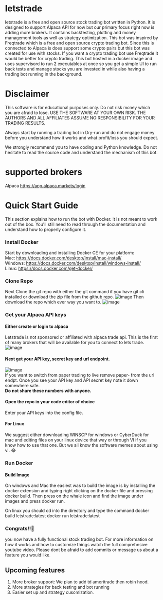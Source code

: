 # letstrade
letstrade is a free and open source stock trading bot written in Python. It is designed to support Alpaca API for now but our primary focus right now is adding more brokers. It contains backtesting, plotting and money management tools as well as strategy optimization.
This bot was inspired by Freqtrade which is a free and open source crypto trading bot.
Since this is connected to Alpaca is does support some crypto pairs but this bot was created for use with stocks. If you want a crypto trading bot use Freqtrade it would be better for crypto trading.
This bot hosted in a docker image and uses supervisord to run 2 executables at once so you get a simple UI to run back tests and manage stocks you are invested in while also having a trading bot running in the background. 
# **Disclaimer**
This software is for educational purposes only. Do not risk money which you are afraid to lose. USE THE SOFTWARE AT YOUR OWN RISK. THE AUTHORS AND ALL AFFILIATES ASSUME NO RESPONSIBILITY FOR YOUR TRADING RESULTS.

Always start by running a trading bot in Dry-run and do not engage money before you understand how it works and what profit/loss you should expect.

We strongly recommend you to have coding and Python knowledge. Do not hesitate to read the source code and understand the mechanism of this bot.

# supported brokers
Alpaca  https://app.alpaca.markets/login

# Quick Start Guide 
This section explains how to run the bot with Docker. It is not meant to work out of the box. You'll still need to read through the documentation and understand how to properly configure it.
### Install Docker ###
Start by downloading and installing Docker CE for your platform: <br>
Mac: https://docs.docker.com/desktop/install/mac-install/ <br>
Windows: https://docs.docker.com/desktop/install/windows-install/ <br>
Linux: https://docs.docker.com/get-docker/ <br>

### Clone Repo ###
Next Clone the git repo with either the git command if you have git cli installed or download the zip file from the github repo.
![image](https://user-images.githubusercontent.com/115838844/195992231-e347f91d-017d-4cba-ace0-817e64f0bde3.png)
Then download the repo which ever way you want to.
![image](https://user-images.githubusercontent.com/115838844/195992267-bf067a84-b32e-44ab-98e5-b8ce6fc8733e.png)

### Get your Alpaca API keys ###
#### Either create or login to alpaca ####
Letstrade is not sponsored or affiliated with alpaca trade api. This is the first of many brokers that will be available for you to connect to lets trade. <br>
![image](https://user-images.githubusercontent.com/115838844/195992872-ac947f67-c008-4062-9f1d-24cd489f3c7a.png)
#### Next get your API key, secret key and url endpoint.
![image](https://user-images.githubusercontent.com/115838844/195993478-a5e0e9ad-13dc-4d90-87af-fd54984928f9.png) <br>
If you want to switch from paper trading to live remove paper- from the url endpt. 
Once you see your API key and API secret key note it down somewhere safe. <br>
**Do not share these numbers with anyone.**
#### Open the repo in your code editor of choice ####
Enter your API keys into the config file. 
#### For Linux ####
We suggest either downloading WINSCP for windows or CyberDuck for mac and editing files on your linux device that way or through VI if you know how to use that one. 
But we all know the software memes about using vi. 😂

### Run Docker ###
#### Build Image ####
On windows and Mac the easiest was to build the image is by installing the docker extension and typing right clicking on the docker file and pressing docker build. 
Then press on the whale icon and find the image under images and press docker run. 

On linux you should cd into the directory and type the command 
docker build letstrade:latest 
docker run letstrade:latest

### Congrats!!🎈 
you now have a fully functional stock trading bot. 
For more information on how it works and how to customize things watch the full comprehnsive youtube video. 
Please dont be afraid to add commits or message us about a feature you would like. 

## Upcoming features 
1. More broker support: We plan to add td ameritrade then robin hood.
2. More strategies for back testing and bot running 
3. Easier set up and strategy cusomization.  




